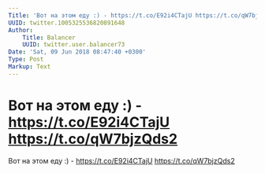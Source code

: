 ```yaml
---
Title: 'Вот на этом еду :) - https://t.co/E92i4CTajU https://t.co/qW7bjzQds2'
UUID: twitter.1005325536820891648
Author:
    Title: Balancer
    UUID: twitter.user.balancer73
Date: 'Sat, 09 Jun 2018 08:47:40 +0300'
Type: Post
Markup: Text
---
```


# Вот на этом еду :) - https://t.co/E92i4CTajU https://t.co/qW7bjzQds2

Вот на этом еду :) - https://t.co/E92i4CTajU
https://t.co/qW7bjzQds2